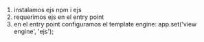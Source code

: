 1. instalamos ejs
  npm i ejs
2. requerimos ejs en el entry point
3. en el entry point configuramos el template engine:
  app.set('view engine', 'ejs');